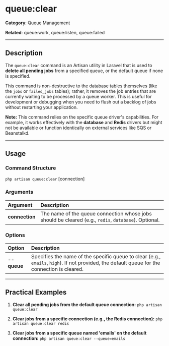 # queue:clear

**Category**: Queue Management

**Related**: queue:work, queue:listen, queue:failed

---

## Description

The `queue:clear` command is an Artisan utility in Laravel that is used to **delete all pending jobs** from a specified queue, or the default queue if none is specified.

This command is non-destructive to the database tables themselves (like the `jobs` or `failed_jobs` tables); rather, it removes the job entries that are currently waiting to be processed by a queue worker. This is useful for development or debugging when you need to flush out a backlog of jobs without restarting your application.

**Note:** This command relies on the specific queue driver's capabilities. For example, it works effectively with the **database** and **Redis** drivers but might not be available or function identically on external services like SQS or Beanstalkd.

---

## Usage

### Command Structure

`php artisan queue:clear` [connection]

### Arguments

| Argument | Description |
| :--- | :--- |
| **connection** | The name of the queue connection whose jobs should be cleared (e.g., `redis`, `database`). Optional. |

### Options

| Option | Description |
| :--- | :--- |
| **--queue** | Specifies the name of the specific queue to clear (e.g., `emails`, `high`). If not provided, the default queue for the connection is cleared. |

---

## Practical Examples

1.  **Clear all pending jobs from the default queue connection:**
    `php artisan queue:clear`

2.  **Clear jobs from a specific connection (e.g., the Redis connection):**
    `php artisan queue:clear redis`

3.  **Clear jobs from a specific queue named 'emails' on the default connection:**
    `php artisan queue:clear --queue=emails`
